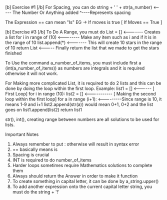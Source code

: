 [b] Exercise #1 [/b]
For Spacing, you can do string + ' ' + str(a_number) <----- The Number Or Anything added
                                  ^----Represents spacing

The Expression == can mean "Is" EG -> If moves is true [ If Moves == True ]

[b] Exercise #3 [/b]
To Do A Range, you must do 
List = [] <------- Creates a list
for i in range of (10) <-------- Make any item such as i and if it is in the range of 10
    list.append(*) <------- This will create 10 stars in the range of 10
return List <----- Finally return the list that we made to get the stars finished


To Use the command a_number_of_items, you must include first a (int(a_number_of_items)) as numbers are integrals and it is required otherwise it will not work.

For Making more complicated List, it is required to do 2 lists and this can be done by doing the loop within the first loop. 
    Example:
        list1 = []          <------ [ First Loop]
    for i in range (10):
        list2 = []    <----------- [ Making the second loop within the first loop]
        for a in range (i+1):            <---------Since range is 10, it means 1-9 and i+1
            list2.append(str(a))                   would mean 0+1, 0+2 and the list goes on
        list1.append(list2)
    return list1

str(), int(), creating range between numbers are all solutions to be used for lists.

Important Notes
 1. Always remember to put : otherwise will result in syntax error
 2. == basically means is 
 3. Spacing is crucial
 4. INT is required to do number_of_items
 5. Harder loops sometimes require Mathematics solutions to complete them
 6. Always should return the Answer in order to make it function
 7. To create something in capital letter, it can be done by a_string.upper()
 8. To add another expression onto the current capital letter string, you must do the string + '!'
